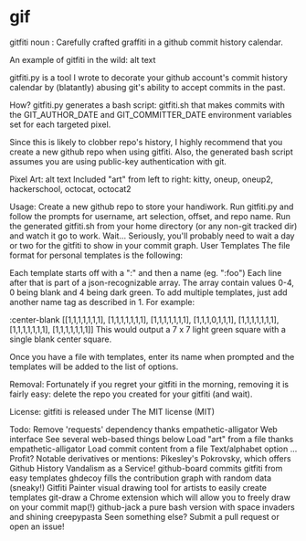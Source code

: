 # gif

gitfiti noun : Carefully crafted graffiti in a github commit history calendar.

An example of gitfiti in the wild:
alt text

gitfiti.py is a tool I wrote to decorate your github account's commit history calendar by (blatantly) abusing git's ability to accept commits in the past.

How? gitfiti.py generates a bash script: gitfiti.sh that makes commits with the GIT_AUTHOR_DATE and GIT_COMMITTER_DATE environment variables set for each targeted pixel.

Since this is likely to clobber repo's history, I highly recommend that you create a new github repo when using gitfiti. Also, the generated bash script assumes you are using public-key authentication with git.

Pixel Art:
alt text
Included "art" from left to right: kitty, oneup, oneup2, hackerschool, octocat, octocat2

Usage:
Create a new github repo to store your handiwork.
Run gitfiti.py and follow the prompts for username, art selection, offset, and repo name.
Run the generated gitfiti.sh from your home directory (or any non-git tracked dir) and watch it go to work.
Wait... Seriously, you'll probably need to wait a day or two for the gitfiti to show in your commit graph.
User Templates
The file format for personal templates is the following:

Each template starts off with a ":" and then a name (eg. ":foo")
Each line after that is part of a json-recognizable array.
The array contain values 0-4, 0 being blank and 4 being dark green.
To add multiple templates, just add another name tag as described in 1.
For example:

:center-blank
[[1,1,1,1,1,1,1],
[1,1,1,1,1,1,1],
[1,1,1,1,1,1,1],
[1,1,1,0,1,1,1],
[1,1,1,1,1,1,1],
[1,1,1,1,1,1,1],
[1,1,1,1,1,1,1]]
This would output a 7 x 7 light green square with a single blank center square.

Once you have a file with templates, enter its name when prompted and the templates will be added to the list of options.

Removal:
Fortunately if you regret your gitfiti in the morning, removing it is fairly easy: delete the repo you created for your gitfiti (and wait).

License:
gitfiti is released under The MIT license (MIT)

Todo:
Remove 'requests' dependency thanks empathetic-alligator
Web interface See several web-based things below
Load "art" from a file thanks empathetic-alligator
Load commit content from a file
Text/alphabet option
...
Profit?
Notable derivatives or mentions:
Pikesley's Pokrovsky, which offers Github History Vandalism as a Service!
github-board commits gitfiti from easy templates
ghdecoy fills the contribution graph with random data (sneaky!)
Gitfiti Painter visual drawing tool for artists to easily create templates
git-draw a Chrome extension which will allow you to freely draw on your commit map(!)
github-jack a pure bash version with space invaders and shining creepypasta
Seen something else? Submit a pull request or open an issue!
